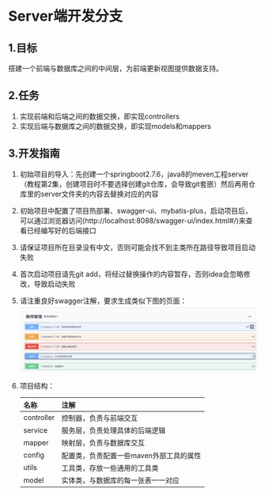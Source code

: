 #   Server端开发分支

## 1.目标

搭建一个前端与数据库之间的中间层，为前端更新视图提供数据支持。

## 2.任务

1. 实现前端和后端之间的数据交换，即实现controllers
2. 实现后端与数据库之间的数据交换，即实现models和mappers

## 3.开发指南

1. 初始项目的导入：先创建一个springboot2.7.6，java8的meven工程server（教程第2集，创建项目时不要选择创建git仓库，会导致git套嵌）然后再用仓库里的server文件夹的内容去替换对应的内容
2. 初始项目中配置了项目热部署、swagger-ui、mybatis-plus，启动项目后，可以通过浏览器访问(http://localhost:8088/swagger-ui/index.html#/)来查看已经编写好的后端接口
3. 请保证项目所在目录没有中文，否则可能会找不到主类所在路径导致项目启动失败
4. 首次启动项目请先git add，将经过替换操作的内容暂存，否则idea会忽略修改，导致启动失败
5. 请注重良好swagger注解，要求生成类似下图的页面：
   ![image-20250526212856501](image/swagger.png)

6. 项目结构：

   | 名称       | 注解                                    |
   | ---------- | --------------------------------------- |
   | controller | 控制器，负责与前端交互                  |
   | service    | 服务层，负责处理具体的后端逻辑          |
   | mapper     | 映射层，负责与数据库交互                |
   | config     | 配置类，负责配置一些maven外部工具的属性 |
   | utils      | 工具类，存放一些通用的工具类            |
   | model      | 实体类，与数据库的每一张表一一对应      |
